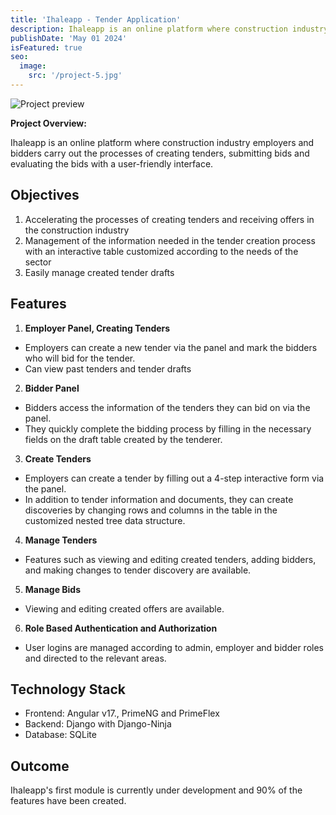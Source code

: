```yaml
---
title: 'Ihaleapp - Tender Application'
description: Ihaleapp is an online platform where construction industry employers and bidders carry out the processes of creating tenders, submitting bids and evaluating the bids with a user-friendly interface.
publishDate: 'May 01 2024'
isFeatured: true
seo:
  image:
    src: '/project-5.jpg'
---
```


![Project preview](/ihaleapp.gif)


**Project Overview:**

Ihaleapp is an online platform where construction industry employers and bidders carry out the processes of creating tenders, submitting bids and evaluating the bids with a user-friendly interface.

## Objectives

1. Accelerating the processes of creating tenders and receiving offers in the construction industry
2. Management of the information needed in the tender creation process with an interactive table customized according to the needs of the sector
3. Easily manage created tender drafts

## Features

1. **Employer Panel, Creating Tenders**

- Employers can create a new tender via the panel and mark the bidders who will bid for the tender.
- Can view past tenders and tender drafts

2. **Bidder Panel**

- Bidders access the information of the tenders they can bid on via the panel.
- They quickly complete the bidding process by filling in the necessary fields on the draft table created by the tenderer.

3. **Create Tenders**

- Employers can create a tender by filling out a 4-step interactive form via the panel.
- In addition to tender information and documents, they can create discoveries by changing rows and columns in the table in the customized nested tree data structure.

4. **Manage Tenders**

- Features such as viewing and editing created tenders, adding bidders, and making changes to tender discovery are available.

5. **Manage Bids**

- Viewing and editing created offers are available.

6. **Role Based Authentication and Authorization**

- User logins are managed according to admin, employer and bidder roles and directed to the relevant areas.

## Technology Stack

- Frontend: Angular v17., PrimeNG and PrimeFlex
- Backend: Django with Django-Ninja
- Database: SQLite

## Outcome

Ihaleapp's first module is currently under development and 90% of the features have been created.